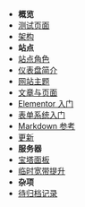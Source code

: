 <!-- docs/_sidebar.md --> 

* **概览**
* [测试页面](README)
* [架构](structure)
* **站点**
* [站点角色](character)
* [仪表盘简介](dashboard)
* [网站主题](theme)
* [文章与页面](postsAndPages)
* [Elementor 入门](elementor)
* [表单系统入门](forminator)
* [Markdown 参考](markdown)
* [更新](update)
* **服务器**
* [宝塔面板](baota)
* [临时宽带提升](broadbandUp)
* **杂项**
* [待归档记录](notes)

